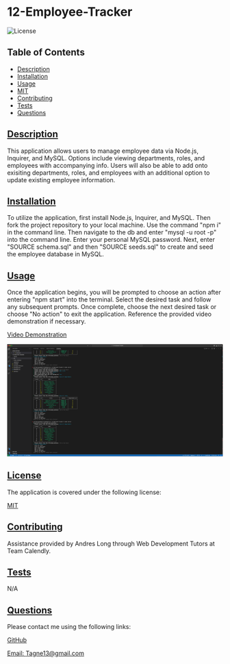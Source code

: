 # 12-Employee-Tracker

  
  ![License](https://img.shields.io/badge/License-MIT-blue.svg)
    

  ## Table of Contents

  * [Description](#description)
  * [Installation](#installation)
  * [Usage](#usage)
  * [MIT](https://choosealicense.com/licenses/MIT)
  * [Contributing](#contributing)
  * [Tests](#tests)
  * [Questions](#questions)
  
  ## [Description](#table-of-contents)

  This application allows users to manage employee data via Node.js, Inquirer, and MySQL. Options include viewing departments, roles, and employees with accompanying info. Users will also be able to add onto exisiting departments, roles, and employees with an additional option to update existing employee information. 

  ## [Installation](#table-of-contents)

  To utilize the application, first install Node.js, Inquirer, and MySQL. Then fork the project repository to your local machine. Use the command "npm i" in the command line. Then navigate to the db and enter "mysql -u root -p" into the command line. Enter your personal MySQL password. Next, enter "SOURCE schema.sql" and then "SOURCE seeds.sql" to create and seed the employee database in MySQL. 

  ## [Usage](#table-of-contents)

  Once the application begins, you will be prompted to choose an action after entering "npm start" into the terminal. Select the desired task and follow any subsequent prompts. Once complete, choose the next desired task or choose "No action" to exit the application. Reference the provided video demonstration if necessary. 

  [Video Demonstration](https://drive.google.com/file/d/1RSWVk4F-1SzWjd0bx8YcHh7BQ-tAOT7v/view)

  ![Screenshot](assets/Screenshot.png)

  ## [License](#table-of-contents)

  The application is covered under the following license:
    
    
  [MIT](https://choosealicense.com/licenses/MIT)
    
    

  ## [Contributing](#table-of-contents)

  Assistance provided by Andres Long through Web Development Tutors at Team Calendly.

  ## [Tests](#table-of-contents)

  N/A

  ## [Questions](#table-of-contents)

  Please contact me using the following links:

  [GitHub](https://github.com/Tagne13)

  [Email: Tagne13@gmail.com](mailto:Tagne13@gmail.com)
